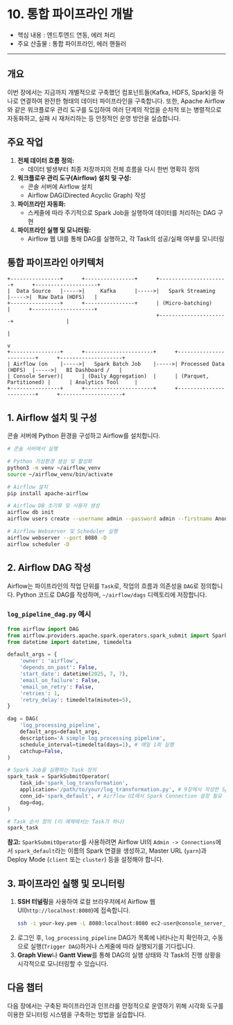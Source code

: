 # 10. 통합 파이프라인 개발

* 핵심 내용 : 엔드투엔드 연동, 에러 처리
* 주요 산출물 : 통합 파이프라인, 에러 핸들러

---


## 개요

이번 장에서는 지금까지 개별적으로 구축했던 컴포넌트들(Kafka, HDFS, Spark)을 하나로 연결하여 완전한 형태의 데이터 파이프라인을 구축합니다. 또한, Apache Airflow와 같은 워크플로우 관리 도구를 도입하여 여러 단계의 작업을 순차적 또는 병렬적으로 자동화하고, 실패 시 재처리하는 등 안정적인 운영 방안을 실습합니다.

## 주요 작업

1. **전체 데이터 흐름 정의:**
    * 데이터 발생부터 최종 저장까지의 전체 흐름을 다시 한번 명확히 정의
2. **워크플로우 관리 도구(Airflow) 설치 및 구성:**
    * 콘솔 서버에 Airflow 설치
    * Airflow DAG(Directed Acyclic Graph) 작성
3. **파이프라인 자동화:**
    * 스케줄에 따라 주기적으로 Spark Job을 실행하여 데이터를 처리하는 DAG 구현
4. **파이프라인 실행 및 모니터링:**
    * Airflow 웹 UI를 통해 DAG를 실행하고, 각 Task의 성공/실패 여부를 모니터링

## 통합 파이프라인 아키텍처

```
+----------------+      +----------------+      +----------------------+      +--------------------+
|  Data Source   |----->|     Kafka      |----->|   Spark Streaming    |----->|  Raw Data (HDFS)   |
+----------------+      +----------------+      | (Micro-batching)     |      +--------------------+
                                                +----------------------+                 |
                                                                                         |
                                                                                         v
+----------------+      +----------------------+      +------------------------+      +--------------------+
| Airflow (on    |----->|   Spark Batch Job    |----->| Processed Data (HDFS)  |----->|   BI Dashboard /   |
| Console Server)|      | (Daily Aggregation)  |      | (Parquet, Partitioned) |      | Analytics Tool     |
+----------------+      +----------------------+      +------------------------+      +--------------------+
```

## 1. Airflow 설치 및 구성

콘솔 서버에 Python 환경을 구성하고 Airflow를 설치합니다.

```bash
# 콘솔 서버에서 실행

# Python 가상환경 생성 및 활성화
python3 -m venv ~/airflow_venv
source ~/airflow_venv/bin/activate

# Airflow 설치
pip install apache-airflow

# Airflow DB 초기화 및 사용자 생성
airflow db init
airflow users create --username admin --password admin --firstname Anonymous --lastname User --role Admin --email admin@example.com

# Airflow Webserver 및 Scheduler 실행
airflow webserver --port 8080 -D
airflow scheduler -D
```

## 2. Airflow DAG 작성

Airflow는 파이프라인의 작업 단위를 `Task`로, 작업의 흐름과 의존성을 `DAG`로 정의합니다. Python 코드로 DAG를 작성하며, `~/airflow/dags` 디렉토리에 저장합니다.

### `log_pipeline_dag.py` 예시

```python
from airflow import DAG
from airflow.providers.apache.spark.operators.spark_submit import SparkSubmitOperator
from datetime import datetime, timedelta

default_args = {
    'owner': 'airflow',
    'depends_on_past': False,
    'start_date': datetime(2025, 7, 7),
    'email_on_failure': False,
    'email_on_retry': False,
    'retries': 1,
    'retry_delay': timedelta(minutes=5),
}

dag = DAG(
    'log_processing_pipeline',
    default_args=default_args,
    description='A simple log processing pipeline',
    schedule_interval=timedelta(days=1), # 매일 1회 실행
    catchup=False,
)

# Spark Job을 실행하는 Task 정의
spark_task = SparkSubmitOperator(
    task_id='spark_log_transformation',
    application='/path/to/your/log_transformation.py', # 9장에서 작성한 Spark 스크립트 경로
    conn_id='spark_default', # Airflow UI에서 Spark Connection 설정 필요
    dag=dag,
)

# Task 순서 정의 (이 예제에서는 Task가 하나)
spark_task
```

**참고:** `SparkSubmitOperator`를 사용하려면 Airflow UI의 `Admin -> Connections`에서 `spark_default`라는 이름의 Spark 연결을 생성하고, Master URL (`yarn`)과 Deploy Mode (`client` 또는 `cluster`) 등을 설정해야 합니다.

## 3. 파이프라인 실행 및 모니터링

1. **SSH 터널링**을 사용하여 로컬 브라우저에서 Airflow 웹 UI(`http://localhost:8080`)에 접속합니다.
   ```bash
   ssh -i your-key.pem -L 8080:localhost:8080 ec2-user@console_server_public_ip
   ```
2. 로그인 후, `log_processing_pipeline` DAG가 목록에 나타나는지 확인하고, 수동으로 실행(`Trigger DAG`)하거나 스케줄에 따라 실행되기를 기다립니다.
3. **Graph View**나 **Gantt View**를 통해 DAG의 실행 상태와 각 Task의 진행 상황을 시각적으로 모니터링할 수 있습니다.

## 다음 챕터

다음 장에서는 구축된 파이프라인과 인프라를 안정적으로 운영하기 위해 시각화 도구를 이용한 모니터링 시스템을 구축하는 방법을 실습합니다.
